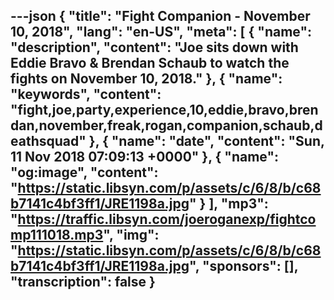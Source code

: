 ---json
{
  "title": "Fight Companion - November 10, 2018",
  "lang": "en-US",
  "meta": [
    {
      "name": "description",
      "content": "Joe sits down with Eddie Bravo & Brendan Schaub to watch the fights on November 10, 2018."
    },
    {
      "name": "keywords",
      "content": "fight,joe,party,experience,10,eddie,bravo,brendan,november,freak,rogan,companion,schaub,deathsquad"
    },
    {
      "name": "date",
      "content": "Sun, 11 Nov 2018 07:09:13 +0000"
    },
    {
      "name": "og:image",
      "content": "https://static.libsyn.com/p/assets/c/6/8/b/c68b7141c4bf3ff1/JRE1198a.jpg"
    }
  ],
  "mp3": "https://traffic.libsyn.com/joeroganexp/fightcomp111018.mp3",
  "img": "https://static.libsyn.com/p/assets/c/6/8/b/c68b7141c4bf3ff1/JRE1198a.jpg",
  "sponsors": [],
  "transcription": false
}
---
<episode-header />

<timemark seconds="0" />

<transcribe-call-to-action />

<episode-footer />